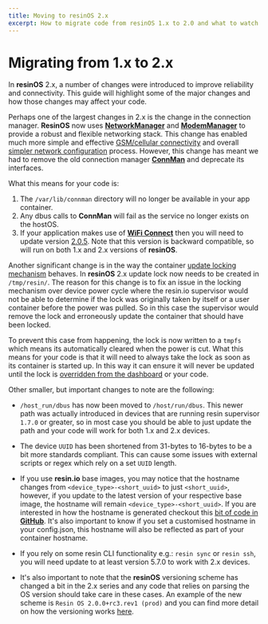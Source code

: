 ```yaml
---
title: Moving to resinOS 2.x
excerpt: How to migrate code from resinOS 1.x to 2.0 and what to watch out for
---
```

# Migrating from 1.x to 2.x

In **resinOS** 2.x, a number of changes were introduced to improve reliability and connectivity. This guide will highlight some of the major changes and how those changes may affect your code.

Perhaps one of the largest changes in 2.x is the change in the connection manager. **ResinOS** now uses [**NetworkManager**][networkmanager-link] and [**ModemManager**][modemmanager-link] to provide a robust and flexible networking stack. This change has enabled much more simple and effective [GSM/cellular connectivity](/deployment/network/2.0/#cellular-modem-setup) and overall [simpler network configuration](/deployment/network/2.0/#introduction) process. However, this change has meant we had to remove the old connection manager [**ConnMan**][connman-link] and deprecate its interfaces.

What this means for your code is:
1. The `/var/lib/connman` directory will no longer be available in your app container.
2. Any dbus calls to **ConnMan** will fail as the service no longer exists on the hostOS.
3. If your application makes use of [**WiFi Connect**][wifi-connect-link] then you will need to update version [2.0.5](https://github.com/resin-io/resin-wifi-connect/releases/tag/v2.0.5). Note that this version is backward compatible, so will run on both 1.x and 2.x versions of **resinOS**.

Another significant change is in the way the container [update locking mechanism][update-locks-link] behaves. In **resinOS** 2.x update lock now needs to be created in `/tmp/resin/`. The reason for this change is to fix an issue in the locking mechanism over device power cycle where the resin.io supervisor would not be able to determine if the lock was originally taken by itself or a user container before the power was pulled. So in this case the supervisor would remove the lock and erroneously update the container that should have been locked.

To prevent this case from happening, the lock is now written to a `tmpfs` which means its automatically cleared when the power is cut. What this means for your code is that it will need to always take the lock as soon as its container is started up. In this way it can ensure it will never be updated until the lock is [overridden from the dashboard](https://docs.resin.io/management/devices/#update-locking) or your code.

Other smaller, but important changes to note are the following:
- `/host_run/dbus` has now been moved to `/host/run/dbus`. This newer path was actually introduced in devices that are running resin supervisor `1.7.0` or greater, so in most case you should be able to just update the path and your code will work for both 1.x and 2.x devices.

- The device `UUID` has been shortened from 31-bytes to 16-bytes to be a bit more standards compliant. This can cause some issues with external scripts or regex which rely on a set `UUID` length.

- If you use **resin.io** base images, you may notice that the hostname changes from `<device_type>-<short_uuid>` to just `<short_uuid>`, however, if you update to the latest version of your respective base image, the hostname will remain `<device_type>-<short_uuid>`. If you are interested in how the hostname is generated checkout this [bit of code in **GitHub**](https://github.com/resin-io-library/base-images/pull/256/files#diff-f1f5c90c015964785192b51de0187522R9). It's also important to know if you set a customised hostname in your config.json, this hostname will also be reflected as part of your container hostname.

- If you rely on some resin CLI functionality e.g.: `resin sync` or `resin ssh`, you will need update to at least version 5.7.0 to work with 2.x devices.

- It's also important to note that the **resinOS** versioning scheme has changed a bit in the 2.x series and any code that relies on parsing the OS version should take care in these cases. An example of the new scheme is `Resin OS 2.0.0+rc3.rev1 (prod)` and you can find more detail on how the versioning works [here](https://github.com/resin-os/meta-resin#versioning).


<!-- links -->
[connman-link]:https://01.org/connman
[networkmanager-link]:https://developer.gnome.org/NetworkManager/
[modemmanager-link]:https://www.freedesktop.org/wiki/Software/ModemManager/
[wifi-connect-link]:https://github.com/resin-io/resin-wifi-connect/
[update-locks-link]:/runtime/update-locking/
